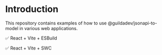 # Introduction

This repository contains examples of how to use @guildadev/jsonapi-to-model in various web applications.

✅ React + Vite + ESBuild

✅ React + Vite + SWC